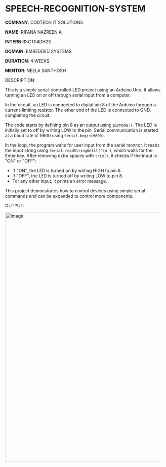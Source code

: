 # SPEECH-RECOGNITION-SYSTEM

**COMPANY**: CODTECH IT SOLUTIONS

**NAME**: RIFANA NAZREEN A

**INTERN ID**:CT04DH23

**DOMAIN**: EMBEDDED SYSTEMS

**DURATION**: 4 WEEKS

**MENTOR**: NEELA SANTHOSH

DESCRIPTION:

This is a simple serial-controlled LED project using an Arduino Uno. It allows turning an LED on or off through serial input from a computer.

In the circuit, an LED is connected to digital pin 8 of the Arduino through a current-limiting resistor. The other end of the LED is connected to GND, completing the circuit.

The code starts by defining pin 8 as an output using `pinMode()`. The LED is initially set to off by writing LOW to the pin. Serial communication is started at a baud rate of 9600 using `Serial.begin(9600)`.

In the loop, the program waits for user input from the serial monitor. It reads the input string using `Serial.readStringUntil('\n')`, which waits for the Enter key. After removing extra spaces with `trim()`, it checks if the input is "ON" or "OFF":

* If "ON", the LED is turned on by writing HIGH to pin 8.
* If "OFF", the LED is turned off by writing LOW to pin 8.
* For any other input, it prints an error message.

This project demonstrates how to control devices using simple serial commands and can be expanded to control more components.

OUTPUT:

<img width="1918" height="803" alt="Image" src="https://github.com/user-attachments/assets/e9d5c284-b40b-48be-8ad2-bc0ebb8eb893" />
